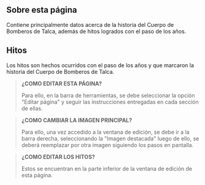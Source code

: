 ## Sobre esta página

Contiene principalmente datos acerca de la historia del Cuerpo de Bomberos de Talca, además de hitos logrados con el paso de los años.

## Hitos

Los hitos son hechos ocurridos con el paso de los años y que marcaron la historia del Cuerpo de Bomberos de Talca.

> **¿COMO EDITAR ESTA PÁGINA?**
> 
> Para ello, en la barra de herramientas, se debe seleccionar la opción "Editar página" y seguir las instrucciones entregadas en cada sección de ellas.

> **¿COMO CAMBIAR LA IMAGEN PRINCIPAL?**
> 
> Para ello, una vez accedido a la ventana de edición, se debe ir a la barra derecha, seleccionando la "Imagen destacada" luego de ello, se deberá reemplazar por otra imagen siguiendo los pasos en pantalla.

> **¿COMO EDITAR LOS HITOS?**
> 
> Estos se encuentran en la parte inferior de la ventana de edición de esta página.